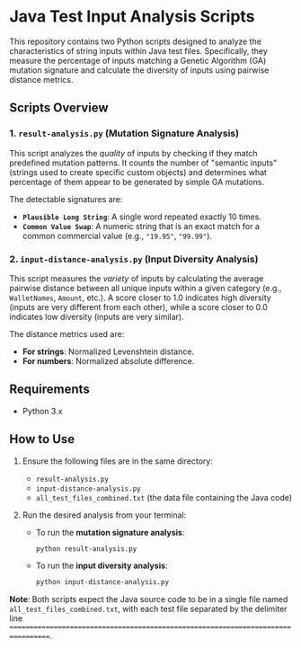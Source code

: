 # Java Test Input Analysis Scripts

This repository contains two Python scripts designed to analyze the characteristics of string inputs within Java test files. Specifically, they measure the percentage of inputs matching a Genetic Algorithm (GA) mutation signature and calculate the diversity of inputs using pairwise distance metrics.

## Scripts Overview

### 1. `result-analysis.py` (Mutation Signature Analysis)

This script analyzes the *quality* of inputs by checking if they match predefined mutation patterns. It counts the number of "semantic inputs" (strings used to create specific custom objects) and determines what percentage of them appear to be generated by simple GA mutations.

The detectable signatures are:
-   **`Plausible Long String`**: A single word repeated exactly 10 times.
-   **`Common Value Swap`**: A numeric string that is an exact match for a common commercial value (e.g., `"19.95"`, `"99.99"`).

### 2. `input-distance-analysis.py` (Input Diversity Analysis)

This script measures the *variety* of inputs by calculating the average pairwise distance between all unique inputs within a given category (e.g., `WalletNames`, `Amount`, etc.). A score closer to 1.0 indicates high diversity (inputs are very different from each other), while a score closer to 0.0 indicates low diversity (inputs are very similar).

The distance metrics used are:
-   **For strings**: Normalized Levenshtein distance.
-   **For numbers**: Normalized absolute difference.

## Requirements

-   Python 3.x

## How to Use

1.  Ensure the following files are in the same directory:
    -   `result-analysis.py`
    -   `input-distance-analysis.py`
    -   `all_test_files_combined.txt` (the data file containing the Java code)

2.  Run the desired analysis from your terminal:

    -   To run the **mutation signature analysis**:
        ```bash
        python result-analysis.py
        ```
    -   To run the **input diversity analysis**:
        ```bash
        python input-distance-analysis.py
        ```

**Note**: Both scripts expect the Java source code to be in a single file named `all_test_files_combined.txt`, with each test file separated by the delimiter line `================================================================================`.

